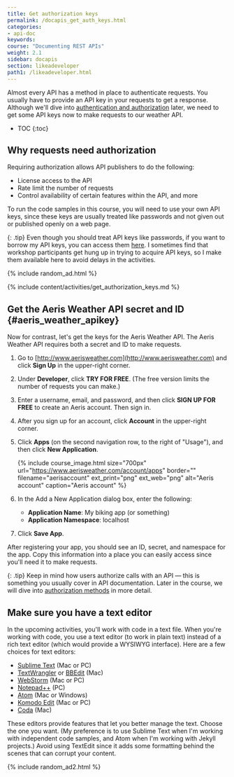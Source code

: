 ```yaml
---
title: Get authorization keys
permalink: /docapis_get_auth_keys.html
categories:
- api-doc
keywords:
course: "Documenting REST APIs"
weight: 2.1
sidebar: docapis
section: likeadeveloper
path1: /likeadeveloper.html
---
```


Almost every API has a method in place to authenticate requests. You usually have to provide an API key in your requests to get a response. Although we'll dive into [authentication and authorization](docapis_more_about_authorization.html) later, we need to get some API keys now to make requests to our weather API.

* TOC
{:toc}

## Why requests need authorization

Requiring authorization allows API publishers to do the following:

* License access to the API
* Rate limit the number of requests
* Control availability of certain features within the API, and more

To run the code samples in this course, you will need to use your own API keys, since these keys are usually treated like passwords and not given out or published openly on a web page.

{: .tip}
Even though you should treat API keys like passwords, if you want to borrow my API keys, you can access them [here](https://idratherbewriting.com/learnapidoc/assets/files/apikeys.txt). I sometimes find that workshop participants get hung up in trying to acquire API keys, so I make them available here to avoid delays in the activities.

{% include random_ad.html %}

{% include content/activities/get_authorization_keys.md %}

## Get the Aeris Weather API secret and ID {#aeris_weather_apikey}

Now for contrast, let's get the keys for the Aeris Weather API. The Aeris Weather API requires both a secret and ID to make requests.

1.  Go to [http://www.aerisweather.com](http://www.aerisweather.com) and click **Sign Up** in the upper-right corner.
2.  Under **Developer**, click **TRY FOR FREE**. (The free version limits the number of requests you can make.)
3.  Enter a username, email, and password, and then click **SIGN UP FOR FREE** to create an Aeris account. Then sign in.
4.  After you sign up for an account, click **Account** in the upper-right corner.

5.  Click **Apps** (on the second navigation row, to the right of "Usage"), and then click **New Application**.

    {% include course_image.html size="700px" url="https://www.aerisweather.com/account/apps" border="" filename="aerisaccount" ext_print="png" ext_web="png" alt="Aeris account" caption="Aeris account" %}

6.  In the Add a New Application dialog box, enter the following:
    * **Application Name**: My biking app (or something)
    * **Application Namespace**: localhost
7.  Click **Save App**.  

After registering your app, you should see an ID, secret, and namespace for the app. Copy this information into a place you can easily access since you'll need it to make requests.

{: .tip}
Keep in mind how users authorize calls with an API &mdash; this is something you usually cover in API documentation. Later in the course, we will dive into [authorization methods](docapis_more_about_authorization.html) in more detail.

## Make sure you have a text editor

In the upcoming activities, you'll work with code in a text file. When you're working with code, you use a text editor (to work in plain text) instead of a rich text editor (which would provide a WYSIWYG interface). Here are a few choices for text editors:

* [Sublime Text](http://www.sublimetext.com/) (Mac or PC)
* [TextWrangler](http://www.barebones.com/products/textwrangler/) or [BBEdit](http://www.barebones.com/products/bbedit/) (Mac)
* [WebStorm](https://www.jetbrains.com/webstorm/) (Mac or PC)
* [Notepad++](https://notepad-plus-plus.org/) (PC)
* [Atom](https://atom.io/) (Mac or Windows)
* [Komodo Edit](http://komodoide.com/komodo-edit/) (Mac or PC)
* [Coda](https://panic.com/coda/) (Mac)

These editors provide features that let you better manage the text. Choose the one you want. (My preference is to use Sublime Text when I'm working with independent code samples, and Atom when I'm working with Jekyll projects.) Avoid using TextEdit since it adds some formatting behind the scenes that can corrupt your content.

{% include random_ad2.html %}
